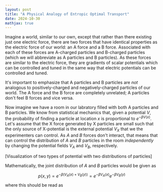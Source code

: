```yaml
---
layout: post
title: "A Physical Analogy of Entropic Optimal Transport"
date: 2024-10-30
mathjax: true
---
```


Imagine a world, similar to our own, except that rather than there existing just one electric force, there are two forces 
that have identical properties as the electric force of our world: an A force and a B force. 
Associated with each of these forces are A-charged particles and B-charged particles (which we will
abbreviate as A particles and B particles). As these forces are similar to the electric force, they are gradients of scalar potentials
which can be controlled and tuned in the same way that electric potentials can be controlled and tuned.

It's important to emphasize that A particles and B particles are *not* analogous to  positively-charged and negatively-charged particles
of our world. The A force and the B force are completely unrelated; A particles don't feel B forces and vice versa.

Now imagine we have a room in our labratory filled with both A particles and B particles. We know from statistical mechanics that,
given a potential $V$, the probability of finding a particle at location $x$ is proportional to $e^{-\beta V(x)}$. Let's assume that
the X force generated by X particles are small such that the only source of X-potential is the external potential $V_X$ that we
the experimenters can control. As $A$ and $B$ forces don't interact, that means that can control the distribution of $A$ and $B$
particles in the room *independently* by changing the potential fields $V_A$ and $V_B$, respectively.

[Visualization of two types of potential with two distributions of particles]

Mathematically, the joint distribution of $A$ and $B$ particles would be given as

$$p(x,y) =e^{-\beta(V_A(x) + V_B(y))} = e^{-\beta V_A(x)} e^{-\beta V_B(y)} $$

where this should be read as